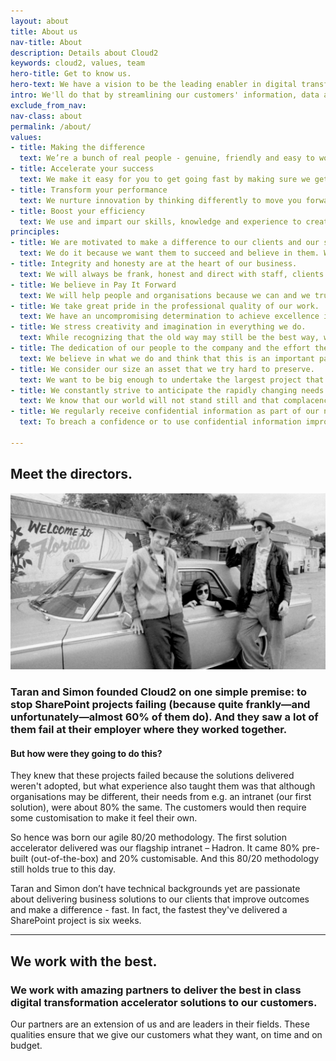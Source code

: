 ```yaml
---
layout: about
title: About us
nav-title: About
description: Details about Cloud2
keywords: cloud2, values, team
hero-title: Get to know us.
hero-text: We have a vision to be the leading enabler in digital transformation. And we do that by creating solutions for the digital workplace that our customers want, need and can efficiently use to make their working lives easier; so everyone can perform better and achieve more.
intro: We'll do that by streamlining our customers' information, data and processes into one end-to-end digital workspace which accelerates our customers decision making, helping them achieve their efficiency targets and boosting their productivity. We couple our deep understanding of our customers' markets and a passion for their success, we get them going in weeks not years.
exclude_from_nav:
nav-class: about
permalink: /about/
values:
- title: Making the difference 
  text: We’re a bunch of real people - genuine, friendly and easy to work with - who help promote change to ensure you are successful; we solve problems so you perform better and achieve more.  And, we don’t let projects fail. 
- title: Accelerate your success
  text: We make it easy for you to get going fast by making sure we get things right first time.
- title: Transform your performance 
  text: We nurture innovation by thinking differently to move you forward in a way that revolutionises your performance. Through new ideas we create new ways of working, which inspire you to do better, solve issues faster and provide impactful solutions.  We transform the way you use information and data by making technology work.
- title: Boost your efficiency
  text: We use and impart our skills, knowledge and experience to create success for all. We deliver meaningful results to help you make the right decisions and drive positive change more effectively and quickly. We’re nimble and professional experts who make things easier for you in everything we do.
principles:
- title: We are motivated to make a difference to our clients and our sector 
  text: We do it because we want them to succeed and believe in them. We don’t allow projects to fail. 
- title: Integrity and honesty are at the heart of our business.
  text: We will always be frank, honest and direct with staff, clients and partners, and ourselves; even if it means turning work away. We want to enable our clients to be self-supporting rather than reliant on us - and come back to us because we help them rather than lock them in. 
- title: We believe in Pay It Forward
  text: We will help people and organisations because we can and we trust it will benefit us in due course. 
- title: We take great pride in the professional quality of our work.
  text: We have an uncompromising determination to achieve excellence in everything we undertake. Though we may be involved in a wide variety and heavy volume of activity, we would, if it came to a choice, rather be best than biggest. 
- title: We stress creativity and imagination in everything we do.
  text: While recognizing that the old way may still be the best way, we constantly strive to find a better solution to a client's problems. We pride ourselves on having pioneered many new and effective practices and techniques. 
- title: The dedication of our people to the company and the effort they give their jobs are greater than one finds in most other organisations. 
  text: We believe in what we do and think that this is an important part of our success. Individually, we own our problems and take responsibility for creating solutions. If we can fix it we will, seeking help where needed. 
- title: We consider our size an asset that we try hard to preserve.
  text: We want to be big enough to undertake the largest project that any of our clients could contemplate, yet small enough to maintain the loyalty, the intimacy and the agility we know is essential to doing what we do successfully.
- title: We constantly strive to anticipate the rapidly changing needs of our clients and to develop new services to meet those needs.
  text: We know that our world will not stand still and that complacency can lead to extinction.
- title: We regularly receive confidential information as part of our normal client relationships.
  text: To breach a confidence or to use confidential information improperly or carelessly would be unthinkable. 

---
```


## Meet the directors.

![temp](/images/cool-dudes.png "Taran and Simon")

### Taran and Simon founded Cloud2 on one simple premise: to stop SharePoint projects failing (because quite frankly—and unfortunately—almost 60% of them do). And they saw a lot of them fail at their employer where they worked together.

#### But how were they going to do this? 

They knew that these projects failed because the solutions delivered weren't adopted, but what experience also taught them was that although organisations may be different, their needs from e.g. an intranet (our first solution), were about 80% the same. The customers would then require some customisation to make it feel their own. 

So hence was born our agile 80/20 methodology. The first solution accelerator delivered was our flagship intranet – Hadron. It came 80% pre-built (out-of-the-box) and 20% customisable.  And this 80/20 methodology still holds true to this day. 

Taran and Simon don’t have technical backgrounds yet are passionate about delivering business solutions to our clients that improve outcomes and make a difference - fast. In fact, the fastest they've delivered a SharePoint project is six weeks.

---

## We work with the best.

### We work with amazing partners to deliver the best in class digital transformation accelerator solutions to our customers.

Our partners are an extension of us and are leaders in their fields. These qualities ensure that we give our customers what they want, on time and on budget.
